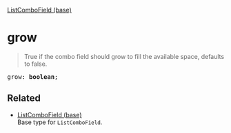 [ListComboField (base)](ListComboField_base.md)

# grow

> True if the combo field should grow to fill the available space, defaults to false.

<pre class="docgen_signature">grow: <b>boolean</b>;</pre>

## Related

- [<!--{ref:type}-->ListComboField (base)](ListComboField_base.md) \
    Base type for `ListComboField`.
